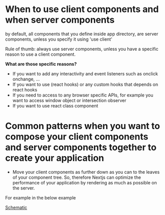# When to use client components and when server components

by default, all components that you define inside app directory, are server components, unless you specify it using 'use client'

Rule of thumb: always use server components, unless you have a specific reason to use a client component.

**What are those specific reasons?**

- If you want to add any interactivity and event listeners such as onclick onchange, ...
- If you want to use (react hooks) or any custom hooks that depends on react hooks
- If you need to access to any browser specific APIs, for example you want to access window object or intersection observer
- If you want to use react class component

# Common patterns when you want to compose your client components and server components together to create your application

- Move your client components as further down as you can to the leaves of your component tree. So, therefore Nextjs can optimize the performance of your application by rendering as much as possible on the server.

For example in the below example

[Schematic](README.md)
